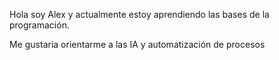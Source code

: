 Hola soy Alex
y actualmente estoy aprendiendo las bases de la programación.

Me gustaria orientarme a las IA y automatización de procesos

<!---
alexgonmad/alexgonmad is a ✨ special ✨ repository because its `README.md` (this file) appears on your GitHub profile.
You can click the Preview link to take a look at your changes.
--->
